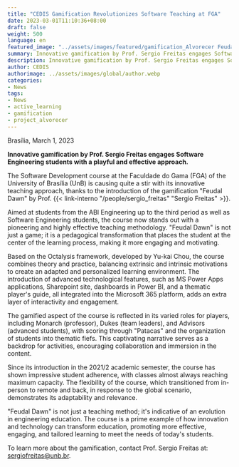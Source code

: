 ```yaml
---
title: "CEDIS Gamification Revolutionizes Software Teaching at FGA"
date: 2023-03-01T11:10:36+08:00
draft: false
weight: 500
language: en
featured_image: "../assets/images/featured/gamification_Alvorecer Feudal.png"
summary: Innovative gamification by Prof. Sergio Freitas engages Software Engineering students with a playful and effective approach.
description: Innovative gamification by Prof. Sergio Freitas engages Software Engineering students with a playful and effective approach.
author: CEDIS
authorimage: ../assets/images/global/author.webp
categories: 
- News
tags: 
- News
- active_learning
- gamification
- project_alvorecer
---
```

Brasília, March 1, 2023

**Innovative gamification by Prof. Sergio Freitas engages Software Engineering students with a playful and effective approach.**

The Software Development course at the Faculdade do Gama (FGA) of the University of Brasília (UnB) is causing quite a stir with its innovative teaching approach, thanks to the introduction of the gamification "Feudal Dawn" by Prof. {{< link-interno "/people/sergio_freitas" "Sergio Freitas" >}}.

Aimed at students from the ABI Engineering up to the third period as well as Software Engineering students, the course now stands out with a pioneering and highly effective teaching methodology. "Feudal Dawn" is not just a game; it is a pedagogical transformation that places the student at the center of the learning process, making it more engaging and motivating.

Based on the Octalysis framework, developed by Yu-kai Chou, the course combines theory and practice, balancing extrinsic and intrinsic motivations to create an adapted and personalized learning environment. The introduction of advanced technological features, such as MS Power Apps applications, Sharepoint site, dashboards in Power BI, and a thematic player's guide, all integrated into the Microsoft 365 platform, adds an extra layer of interactivity and engagement.

The gamified aspect of the course is reflected in its varied roles for players, including Monarch (professor), Dukes (team leaders), and Advisors (advanced students), with scoring through "Patacas" and the organization of students into thematic fiefs. This captivating narrative serves as a backdrop for activities, encouraging collaboration and immersion in the content.

Since its introduction in the 2021/2 academic semester, the course has shown impressive student adherence, with classes almost always reaching maximum capacity. The flexibility of the course, which transitioned from in-person to remote and back, in response to the global scenario, demonstrates its adaptability and relevance.

"Feudal Dawn" is not just a teaching method; it's indicative of an evolution in engineering education. The course is a prime example of how innovation and technology can transform education, promoting more effective, engaging, and tailored learning to meet the needs of today's students.

To learn more about the gamification, contact Prof. Sergio Freitas at: [sergiofreitas@unb.br](mailto:sergiofreitas@unb.br).